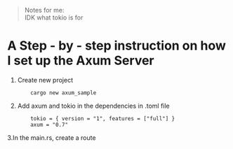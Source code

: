 >Notes for me:</br>
>IDK what tokio is for</br>



# A Step - by - step instruction on how I set up the Axum Server

1. Create new project
    ```
        cargo new axum_sample
    ```
2. Add axum and tokio in the dependencies in .toml file 
    ```
        tokio = { version = "1", features = ["full"] } 
        axum = "0.7"
    ```
3.In the main.rs, create a route